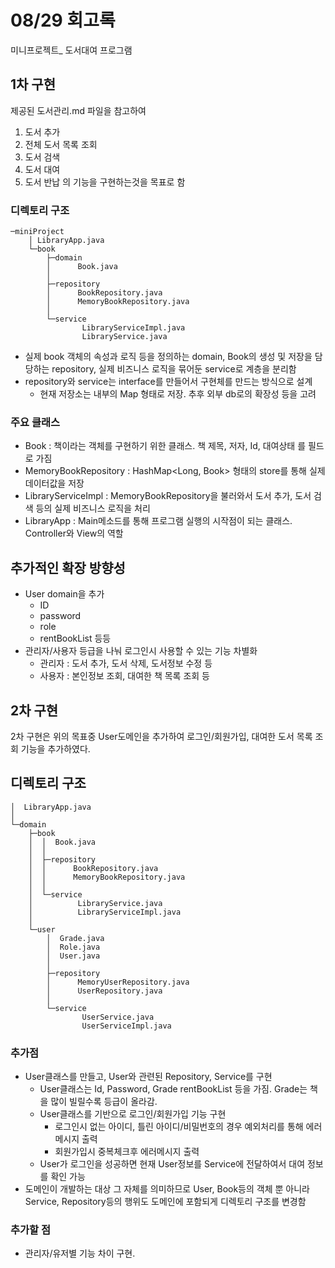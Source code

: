# 08/29 회고록

미니프로젝트_ 도서대여 프로그램


## 1차 구현
제공된  도서관리.md 파일을 참고하여 
1. 도서 추가
2. 전체 도서 목록 조회
3. 도서 검색
4. 도서 대여
5. 도서 반납
의 기능을 구현하는것을 목표로 함


### 디렉토리 구조

```
─miniProject
    │ LibraryApp.java
    └─book
        ├─domain
        │      Book.java
        │
        ├─repository
        │      BookRepository.java
        │      MemoryBookRepository.java
        │
        └─service
                LibraryServiceImpl.java
                LibraryService.java

```
- 실제 book 객체의 속성과 로직 등을 정의하는 domain, Book의 생성 및 저장을 담당하는 repository, 실제 비즈니스 로직을 묶어둔 service로 계층을 분리함
- repository와 service는 interface를 만들어서 구현체를 만드는 방식으로 설계
    - 현재 저장소는 내부의 Map 형태로 저장. 추후 외부 db로의 확장성 등을 고려

### 주요 클래스
- Book : 책이라는 객체를 구현하기 위한 클래스. 책 제목, 저자, Id, 대여상태 를 필드로 가짐
- MemoryBookRepository : HashMap<Long, Book> 형태의 store를 통해 실제 데이터값을 저장
- LibraryServiceImpl : MemoryBookRepository을 불러와서 도서 추가, 도서 검색 등의 실제 비즈니스 로직을 처리
- LibraryApp : Main메소드를 통해 프로그램 실행의 시작점이 되는 클래스. Controller와 View의 역할


## 추가적인 확장 방향성
- User domain을 추가
    - ID
    - password
    - role
    - rentBookList 등등
- 관리자/사용자 등급을 나눠 로그인시 사용할 수 있는 기능 차별화
    - 관리자 : 도서 추가, 도서 삭제, 도서정보 수정 등
    - 사용자 : 본인정보 조회, 대여한 책 목록 조회 등




## 2차 구현
2차 구현은 위의 목표중 User도메인을 추가하여 로그인/회원가입, 대여한 도서 목록 조회 기능을 추가하였다.

## 디렉토리 구조
```
│  LibraryApp.java
│
└─domain
    ├─book
    │  │  Book.java
    │  │
    │  ├─repository
    │  │      BookRepository.java
    │  │      MemoryBookRepository.java
    │  │
    │  └─service
    │          LibraryService.java
    │          LibraryServiceImpl.java
    │
    └─user
        │  Grade.java
        │  Role.java
        │  User.java
        │
        ├─repository
        │      MemoryUserRepository.java
        │      UserRepository.java
        │
        └─service
                UserService.java
                UserServiceImpl.java
```
### 추가점 
- User클래스를 만들고, User와 관련된 Repository, Service를 구현
    - User클래스는 Id, Password, Grade rentBookList 등을 가짐. Grade는 책을 많이 빌릴수록 등급이 올라감.
    - User클래스를 기반으로 로그인/회원가입 기능 구현
        - 로그인시 없는 아이디, 틀린 아이디/비밀번호의 경우 예외처리를 통해 에러메시지 출력
        - 회원가입시 중복체크후 에러메시지 출력
    - User가 로그인을 성공하면 현재 User정보를 Service에 전달하여서 대여 정보를 확인 가능
- 도메인이 개발하는 대상 그 자체를 의미하므로 User, Book등의 객체 뿐 아니라 Service, Repository등의 행위도 도메인에 포함되게 디렉토리 구조를 변경함

### 추가할 점
- 관리자/유저별 기능 차이 구현.
